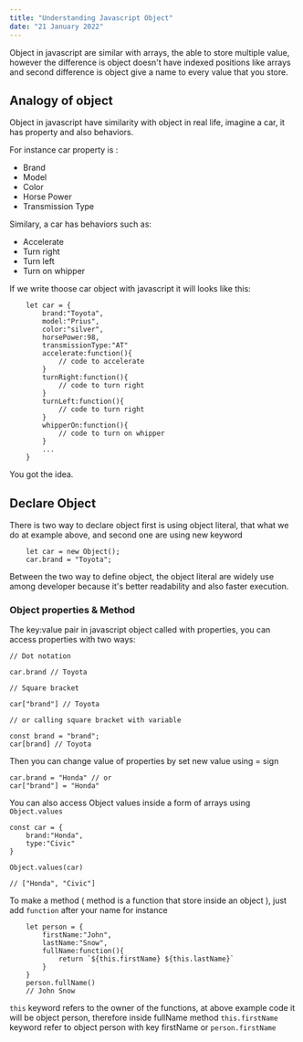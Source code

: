 ```yaml
---
title: "Understanding Javascript Object"
date: "21 January 2022"
---
```


Object in javascript are similar with arrays, the able to store multiple value, however the difference is object doesn't have indexed positions like arrays
and second difference is object give a name to every value that you store.

## Analogy of object

Object in javascript have similarity with object in real life, imagine a car, it has property and also behaviors.

For instance car property is :

- Brand
- Model
- Color
- Horse Power
- Transmission Type

Similary, a car has behaviors such as:

- Accelerate
- Turn right
- Turn left
- Turn on whipper

If we write thoose car object with javascript it will looks like this:

```
    let car = {
        brand:"Toyota",
        model:"Prius",
        color:"silver",
        horsePower:98,
        transmissionType:"AT"
        accelerate:function(){
            // code to accelerate
        }
        turnRight:function(){
            // code to turn right
        }
        turnLeft:function(){
            // code to turn right
        }
        whipperOn:function(){
            // code to turn on whipper
        }
        ...
    }
```

You got the idea.

## Declare Object

There is two way to declare object first is using object literal, that what we do at example above, and second one are using new keyword

```
    let car = new Object();
    car.brand = "Toyota";
```

Between the two way to define object, the object literal are widely use among developer because it's better readability and also faster execution.

### Object properties & Method

The key:value pair in javascript object called with properties, you can access properties with two ways:

```
// Dot notation

car.brand // Toyota

// Square bracket

car["brand"] // Toyota

// or calling square bracket with variable

const brand = "brand";
car[brand] // Toyota

```

Then you can change value of properties by set new value using = sign

```
car.brand = "Honda" // or
car["brand"] = "Honda"
```

You can also access Object values inside a form of arrays using `Object.values`

```
const car = {
    brand:"Honda",
    type:"Civic"
}

Object.values(car)

// ["Honda", "Civic"]

```

To make a method ( method is a function that store inside an object ), just add `function` after your name for instance

```
    let person = {
        firstName:"John",
        lastName:"Snow",
        fullName:function(){
            return `${this.firstName} ${this.lastName}`
        }
    }
    person.fullName()
    // John Snow
```

`this` keyword refers to the owner of the functions, at above example code it will be object person, therefore inside fullName method `this.firstName` keyword
refer to object person with key firstName or `person.firstName`

